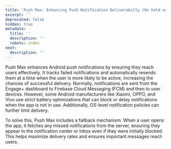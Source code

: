 ```yaml
---
title: 'Push Max: Enhancing Push Notification Deliverabilty (On hold now)'
excerpt: ''
deprecated: false
hidden: true
metadata:
  title: ''
  description: ''
  robots: index
next:
  description: ''
---
```

Push Max enhances Android push notifications by ensuring they reach users effectively. It tracks failed notifications and automatically resends them at a time when the user is more likely to be active, increasing the chances of successful delivery. Normally, notifications are sent from the Engage+ dashboard to Firebase Cloud Messaging (FCM) and then to user devices. However, some Android manufacturers like Xiaomi, OPPO, and Vivo use strict battery optimizations that can block or delay notifications when the app is not in use. Additionally, OS-level notification policies can further limit delivery.

To solve this, Push Max includes a fallback mechanism. When a user opens the app, it fetches any missed notifications from the server, ensuring they appear in the notification center or inbox even if they were initially blocked. This helps maximize delivery rates and ensures important messages reach users.
